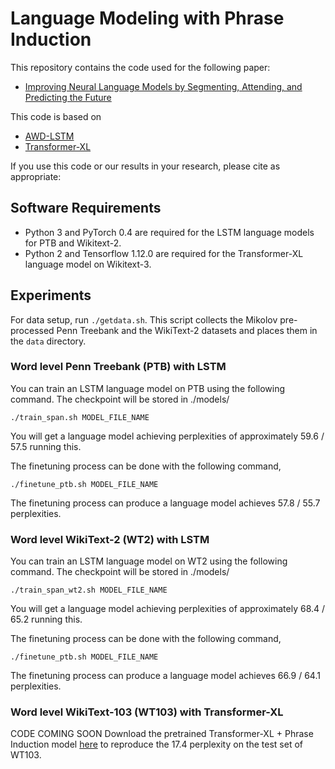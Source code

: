 
# Language Modeling with Phrase Induction

This repository contains the code used for the following paper:
+ [Improving Neural Language Models by Segmenting, Attending, and Predicting the Future](#)

This code is based on
+ [AWD-LSTM](https://github.com/salesforce/awd-lstm-lm)
+ [Transformer-XL](https://github.com/kimiyoung/transformer-xl)

If you use this code or our results in your research, please cite as appropriate:

## Software Requirements

+ Python 3 and PyTorch 0.4 are required for the LSTM language models for PTB and Wikitext-2.
+ Python 2 and Tensorflow 1.12.0 are required for the Transformer-XL language model on Wikitext-3.

## Experiments

For data setup, run `./getdata.sh`.
This script collects the Mikolov pre-processed Penn Treebank and the WikiText-2 datasets and places them in the `data` directory.

### Word level Penn Treebank (PTB) with LSTM

You can train an LSTM language model on PTB using the following command. The checkpoint will be stored in ./models/
```
./train_span.sh MODEL_FILE_NAME
```
You will get a language model achieving perplexities of approximately 59.6 / 57.5 running this.

The finetuning process can be done with the following command,
```
./finetune_ptb.sh MODEL_FILE_NAME
```
The finetuning process can produce a language model achieves 57.8 / 55.7 perplexities.

### Word level WikiText-2 (WT2) with LSTM

You can train an LSTM language model on WT2 using the following command. The checkpoint will be stored in ./models/
```
./train_span_wt2.sh MODEL_FILE_NAME
```
You will get a language model achieving perplexities of approximately 68.4 / 65.2 running this.

The finetuning process can be done with the following command,
```
./finetune_ptb.sh MODEL_FILE_NAME
```
The finetuning process can produce a language model achieves 66.9 / 64.1 perplexities.

### Word level WikiText-103 (WT103) with Transformer-XL

CODE COMING SOON
Download the pretrained Transformer-XL + Phrase Induction model [here](https://drive.google.com/open?id=1aySA0MYa3oqHYycXhXjYGUZKnYdXphOM) to reproduce the 17.4 perplexity on the test set of WT103.
